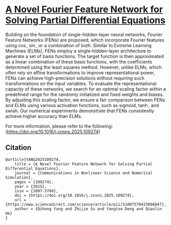 # [A Novel Fourier Feature Network for Solving Partial Differential Equations](https://github.com/SummerLoveRain/FENs)

Building on the foundation of single-hidden-layer neural networks, Fourier Feature Networks (FENs) are proposed, which incorporate Fourier features using $\cos$, $\sin$, or a combination of both. Similar to Extreme Learning Machines (ELMs), FENs employ a single-hidden-layer architecture to generate a set of basis functions. The target function is then approximated as a linear combination of these basis functions, with the coefficients determined using the least squares method. However, unlike ELMs, which often rely on affine transformations to improve representational power, FENs can achieve high-precision solutions without requiring such transformations on the input variables. To evaluate the representational capacity of these networks, we search for an optimal scaling factor within a predefined range for the randomly initialized and fixed weights and biases. By adjusting this scaling factor, we ensure a fair comparison between FENs and ELMs using various activation functions, such as $\text{sigmoid}$, $\tanh$, and $\text{swish}$. Our numerical experiments demonstrate that FENs consistently achieve higher accuracy than ELMs.

For more information, please refer to the following: (https://doi.org/10.1016/j.cnsns.2025.109274)

## Citation

	@article{YANG2025109274,
		title = {A Novel Fourier Feature Network for Solving Partial Differential Equations},
		journal = {Communications in Nonlinear Science and Numerical Simulation},
		pages = {109274},
		year = {2025},
		issn = {1007-5704},
		doi = {https://doi.org/10.1016/j.cnsns.2025.109274},
		url = {https://www.sciencedirect.com/science/article/pii/S1007570425006847},
		author = {Qihong Yang and Zhijie Su and Yangtao Deng and Qiaolin He}
	}
